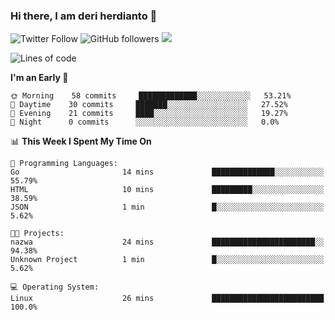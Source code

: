 ### Hi there, I am deri herdianto 👋
![Twitter Follow](https://img.shields.io/twitter/follow/deikatsuo?label=Follow)
![GitHub followers](https://img.shields.io/github/followers/deikatsuo?label=Follow&style=social)
![](https://visitor-badge.glitch.me/badge?page_id=deikatsuo.deikatsuo)

<!--
**deikatsuo/deikatsuo** is a ✨ _special_ ✨ repository because its `README.md` (this file) appears on your GitHub profile.

Here are some ideas to get you started:

- 🔭 I’m currently working on ...
- 🌱 I’m currently learning ...
- 👯 I’m looking to collaborate on ...
- 🤔 I’m looking for help with ...
- 💬 Ask me about ...
- 📫 How to reach me: ...
- 😄 Pronouns: ...
- ⚡ Fun fact: ...
-->

<!--START_SECTION:waka-->
![Lines of code](https://img.shields.io/badge/From%20Hello%20World%20I%27ve%20Written-12779%20lines%20of%20code-blue)

**I'm an Early 🐤** 

```text
🌞 Morning    58 commits     █████████████░░░░░░░░░░░░   53.21% 
🌆 Daytime    30 commits     ███████░░░░░░░░░░░░░░░░░░   27.52% 
🌃 Evening    21 commits     ████░░░░░░░░░░░░░░░░░░░░░   19.27% 
🌙 Night      0 commits      ░░░░░░░░░░░░░░░░░░░░░░░░░   0.0%

```


📊 **This Week I Spent My Time On** 

```text
💬 Programming Languages: 
Go                       14 mins             ██████████████░░░░░░░░░░░   55.79% 
HTML                     10 mins             █████████░░░░░░░░░░░░░░░░   38.59% 
JSON                     1 min               █░░░░░░░░░░░░░░░░░░░░░░░░   5.62%

🐱‍💻 Projects: 
nazwa                    24 mins             ███████████████████████░░   94.38% 
Unknown Project          1 min               █░░░░░░░░░░░░░░░░░░░░░░░░   5.62%

💻 Operating System: 
Linux                    26 mins             █████████████████████████   100.0%

```


<!--END_SECTION:waka-->
